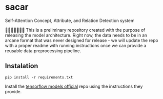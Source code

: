 # sacar
Self-Attention Concept, Attribute, and Relation Detection system

🚧🚧🚧🚧🚧🚧🚧
This is a preliminary repository created with the purpose of releasing the model architecture. Right now, the data needs to be in an arcane format that was never designed for release - we will update the repo with a proper readme with running instructions once we can provide a reusable data preprocessing pipeline.

## Instalation
```
pip install -r requirements.txt
```
Install the [tensorflow models official](https://github.com/tensorflow/models/tree/master/official) repo using the instructions they provide.
